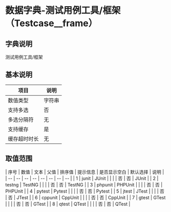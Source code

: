 # 数据字典-测试用例工具/框架（Testcase__frame）
## 字典说明
测试用例工具/框架

## 基本说明
| 项目 | 说明 |
| -- | -- |
| 数值类型 | 字符串 |
| 支持多选 | 否 |
| 多选分隔符 | 无 |
| 支持缓存 | 是 |
| 缓存超时时长 | 无 |

## 取值范围
| 序号 | 数值 | 文本 | 父值 | 排序值 | 提示信息 | 是否显示空白 | 默认选择 | 说明 |
| -- | -- | -- | -- | -- | -- | -- | -- |
| 1 | junit | JUnit |  |  |  | 否 | 否 | JUnit |
| 2 | testng | TestNG |  |  |  | 否 | 否 | TestNG |
| 3 | phpunit | PHPUnit |  |  |  | 否 | 否 | PHPUnit |
| 4 | pytest | Pytest |  |  |  | 否 | 否 | Pytest |
| 5 | jtest | JTest |  |  |  | 否 | 否 | JTest |
| 6 | cppunit | CppUnit |  |  |  | 否 | 否 | CppUnit |
| 7 | gtest | GTest |  |  |  | 否 | 否 | GTest |
| 8 | qtest | QTest |  |  |  | 否 | 否 | QTest |

